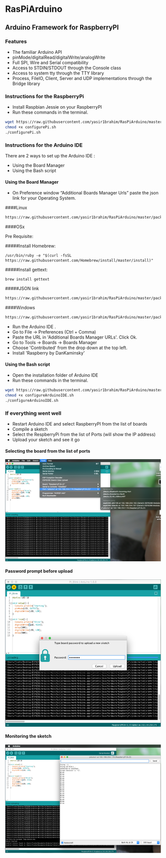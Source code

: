 # RasPiArduino

## Arduino Framework for RaspberryPI
### Features
- The familiar Arduino API
- pinMode/digitalRead/digitalWrite/analogWrite
- Full SPI, Wire and Serial compatibility
- Access to STDIN/STDOUT through the Console class
- Access to system tty through the TTY library
- Process, FileIO, Client, Server and UDP implementations through the Bridge library

### Instructions for the RaspberryPi
* Install Raspbian Jessie on your RaspberryPI
* Run these commands in the terminal.
```bash
wget https://raw.githubusercontent.com/yasir1brahim/RasPiArduino/master/scripts/configurePi.sh
chmod +x configurePi.sh
./configurePi.sh
```

### Instructions for the Arduino IDE
There are 2 ways to set up the Arduino IDE :

* Using the Board Manager
* Using the Bash script

#### Using the Board Manager
* On Preference window “Additional Boards Manager Urls” paste the json link for your Operating System.

####Linux
```bash
https://raw.githubusercontent.com/yasir1brahim/RasPiArduino/master/package_raspberrypiLinux_index.json
```
####OSx

Pre Requisite:

#####Install Homebrew:
```
/usr/bin/ruby -e "$(curl -fsSL https://raw.githubusercontent.com/Homebrew/install/master/install)"
```
#####Install gettext:
```
brew install gettext
```
#####JSON link
```bash
https://raw.githubusercontent.com/yasir1brahim/RasPiArduino/master/package_raspberrypiOSx_index.json
```
####Windows
```bash
https://raw.githubusercontent.com/yasir1brahim/RasPiArduino/master/package_raspberrypiWin_index.json
```
* Run the Arduino IDE .
* Go to File -> Preferences (Ctrl + Comma)
* Paste the URL in 'Additional Boards Manager URLs'. Click Ok.
* Go to Tools -> Boards -> Boards Manager
* Choose 'Contributed' from the drop down at the top left.
* Install 'Raspberry by DanKaminsky'

#### Using the Bash script
* Open the installation folder of Arduino IDE
* Run these commands in the terminal.
```bash
wget https://raw.githubusercontent.com/yasir1brahim/RasPiArduino/master/scripts/configureArduinoIDE.sh
chmod +x configureArduinoIDE.sh
./configureArduinoIDE.sh
```
### If everything went well
* Restart Arduino IDE and select RaspberryPI from the list of boards
* Compile a sketch
* Select the RespberryPi from the list of Ports (will show the IP address)
* Upload your sketch and see it go

#### Selecting the board from the list of ports
![Select Pi Port](doc/pi_select.png)

#### Password prompt before upload
![Enter Pi Pass](doc/pi_pass.png)

#### Monitoring the sketch
![Sketch Monitor](doc/pi_monitor.png)
